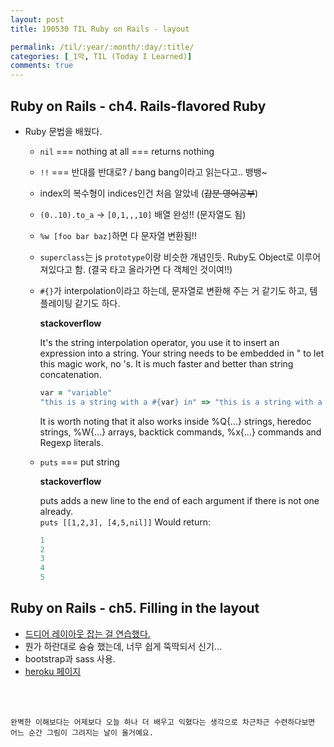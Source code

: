 ```yaml
---
layout: post
title: 190530 TIL Ruby on Rails - layout

permalink: /til/:year/:month/:day/:title/
categories: [_1막, TIL (Today I Learned)]
comments: true
---
```


## **Ruby on Rails - ch4. Rails-flavored Ruby**

- Ruby 문법을 배웠다. 
  - `nil` === nothing at all === returns nothing
  - `!!` === 반대를 반대로? / bang bang이라고 읽는다고.. 뱅뱅~
  - index의 복수형이 indices인건 처음 알았네 (~~갑분 영어공부~~)
  - `(0..10).to_a` -> `[0,1,,,10]` 배열 완성!! (문자열도 됨)
  - `%w [foo bar baz]`하면 다 문자열 변환됨!!
  - `superclass`는 js `prototype`이랑 비슷한 개념인듯. Ruby도 Object로 이루어져있다고 함. (결국 타고 올라가면 다 객체인 것이여!!)
  - `#{}`가 interpolation이라고 하는데, 문자열로 변환해 주는 거 같기도 하고, 템플레이팅 같기도 하다. 

    **stackoverflow**

    It's the string interpolation operator, you use it to insert an expression into a string. Your string needs to be embedded in " to let this magic work, no 's. It is much faster and better than string concatenation.
    ```ruby 
    var = "variable"
    "this is a string with a #{var} in" => "this is a string with a variable in"
    ```

    It is worth noting that it also works inside %Q{...} strings, heredoc strings, %W{...} arrays, backtick commands, %x{...} commands and Regexp literals. 
  - `puts` === put string 

    **stackoverflow**

    puts adds a new line to the end of each argument if there is not one already.  
    `puts [[1,2,3], [4,5,nil]]` Would return:
    ```ruby
    1
    2
    3
    4
    5
    ```

## **Ruby on Rails - ch5. Filling in the layout**
- [드디어 레이아웃 잡는 걸 연습했다.](https://www.railstutorial.org/book/filling_in_the_layout)
- 뭔가 하란대로 슝슝 했는데, 너무 쉽게 뚝딱되서 신기... 
- bootstrap과 sass 사용. 
- [heroku 페이지](https://soom-sample-app.herokuapp.com/)

<br/>
<br/>


```
완벽한 이해보다는 어제보다 오늘 하나 더 배우고 익혔다는 생각으로 차근차근 수련하다보면 어느 순간 그림이 그려지는 날이 올거예요.
```
